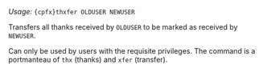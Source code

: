*Usage:* `{cpfx}thxfer OLDUSER NEWUSER`

Transfers all thanks received by `OLDUSER` to be marked as received by `NEWUSER`.

Can only be used by users with the requisite privileges. The command is a portmanteau of `thx` (thanks) and `xfer` (transfer).
